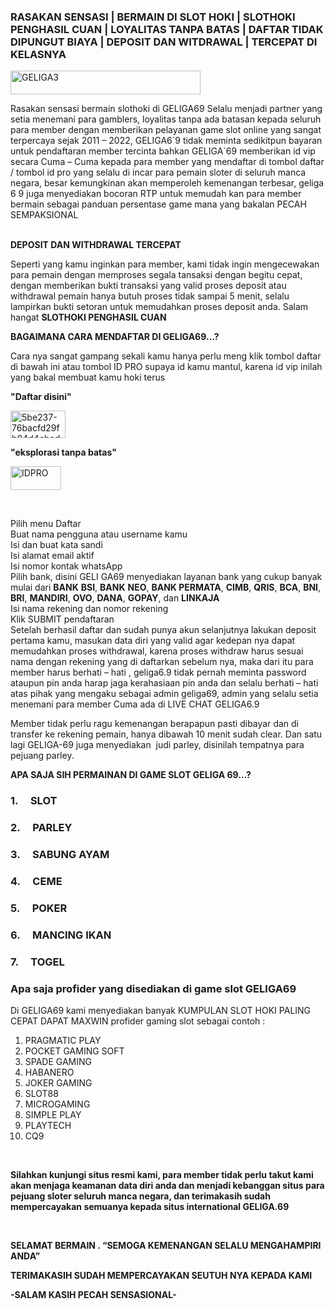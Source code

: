 <h3><strong>RASAKAN SENSASI | BERMAIN DI SLOT HOKI | SLOTHOKI PENGHASIL CUAN | LOYALITAS TANPA BATAS | DAFTAR TIDAK DIPUNGUT BIAYA | DEPOSIT DAN WITDRAWAL | TERCEPAT DI KELASNYA</strong></h3>
<p><img class="" src="https://i.ibb.co/KKNp31j/GELIGA3.gif" alt="GELIGA3" width="304" height="38" /></p>
<p>Rasakan sensasi bermain slothoki di GELIGA69 Selalu menjadi partner yang setia menemani para gamblers, loyalitas tanpa ada batasan kepada seluruh para member dengan memberikan pelayanan game slot online yang sangat terpercaya sejak 2011 – 2022, GELIGA6`9 tidak meminta sedikitpun bayaran untuk pendaftaran member tercinta bahkan GELIGA`69 memberikan id vip secara Cuma – Cuma kepada para member yang mendaftar di tombol daftar / tombol id pro yang selalu di incar para pemain sloter di seluruh manca negara, besar kemungkinan akan memperoleh kemenangan terbesar, geliga 6 9 juga menyediakan bocoran RTP untuk memudah kan para member bermain sebagai panduan persentase game mana yang bakalan PECAH SEMPAKSIONAL<br /><br /></p>
<p><strong>DEPOSIT DAN WITHDRAWAL TERCEPAT</strong></p>
<p>Seperti yang kamu inginkan para member, kami tidak ingin mengecewakan para pemain dengan memproses segala tansaksi dengan begitu cepat, dengan memberikan bukti transaksi yang valid proses deposit atau withdrawal pemain hanya butuh proses tidak sampai 5 menit, selalu lampirkan bukti setoran untuk memudahkan proses deposit anda. Salam hangat <strong>SLOTHOKI PENGHASIL CUAN</strong></p>
<p><strong>BAGAIMANA CARA MENDAFTAR DI GELIGA69…?</strong></p>
<p>Cara nya sangat gampang sekali kamu hanya perlu meng klik tombol daftar di bawah ini atau tombol ID PRO supaya id kamu mantul, karena id vip inilah yang bakal membuat kamu hoki terus</p>
<p><strong>"Daftar disini"</strong></p>
<p><a href="http://tinyurl.com/BocahTuaBangka"><img class="" src="https://i.ibb.co/XDjCFZF/5be237-76bacfd29fb84d4ebad785e8914ea6c9-mv2.gif" alt="5be237-76bacfd29fb84d4ebad785e8914ea6c9-mv2" width="88" height="44" /></a></p>
<p><strong>"eksplorasi tanpa batas"</strong></p>
<p><a href="http://tinyurl.com/BocahTuaBangka"><img class="" src="https://i.ibb.co/vd6f9Rx/IDPRO.gif" alt="IDPRO" width="81" height="38" /></a></p>
<p>&nbsp;</p>
<p>Pilih menu Daftar<br />Buat nama pengguna atau username kamu<br />Isi dan buat kata sandi<br />Isi alamat email aktif<br />Isi nomor kontak whatsApp<br />Pilih bank, disini GELI GA69 menyediakan layanan bank yang cukup banyak mulai dari <strong>BANK</strong> <strong>BSI</strong>, <strong>BANK</strong> <strong>NEO</strong>, <strong>BANK PERMATA</strong>, <strong>CIMB</strong>, <strong>QRIS</strong>, <strong>BCA</strong>, <strong>BNI</strong>, <strong>BRI</strong>, <strong>MANDIRI</strong>, <strong>OVO</strong>, <strong>DANA</strong>, <strong>GOPAY</strong>, dan <strong>LINKAJA</strong><br />Isi nama rekening dan nomor rekening<br />Klik SUBMIT pendaftaran<br />Setelah berhasil daftar dan sudah punya akun selanjutnya lakukan deposit pertama kamu, masukan data diri yang valid agar kedepan nya dapat memudahkan proses withdrawal, karena proses withdraw harus sesuai nama dengan rekening yang di daftarkan sebelum nya, maka dari itu para member harus berhati – hati , geliga6.9 tidak pernah meminta password ataupun pin anda harap jaga kerahasiaan pin anda dan selalu berhati – hati atas pihak yang mengaku sebagai admin geliga69, admin yang selalu setia menemani para member Cuma ada di LIVE CHAT GELIGA6.9</p>
<p>Member tidak perlu ragu kemenangan berapapun pasti dibayar dan di transfer ke rekening pemain, hanya dibawah 10 menit sudah clear. Dan satu lagi GELIGA-69 juga menyediakan  judi parley, disinilah tempatnya para pejuang parley.</p>
<p><strong>APA SAJA SIH PERMAINAN DI GAME SLOT GELIGA 69…?</strong></p>
<h3>1.     <strong>SLOT</strong></h3>
<h3>2.     <strong>PARLEY</strong></h3>
<h3>3.     <strong>SABUNG AYAM</strong></h3>
<h3>4.     <strong>CEME</strong></h3>
<h3>5.     <strong>POKER</strong></h3>
<h3><strong>6.     </strong><strong>MANCING IKAN</strong></h3>
<h3><strong>7.     </strong><strong>TOGEL</strong></h3>
<h3><strong>Apa saja profider yang disediakan di game slot GELIGA69</strong></h3>
<p>Di GELIGA69 kami menyediakan banyak KUMPULAN SLOT HOKI PALING CEPAT DAPAT MAXWIN profider gaming slot sebagai contoh :</p>
<ol>
<li>PRAGMATIC PLAY</li>
<li>POCKET GAMING SOFT</li>
<li>SPADE GAMING</li>
<li>HABANERO</li>
<li>JOKER GAMING</li>
<li>SLOT88</li>
<li>MICROGAMING</li>
<li>SIMPLE PLAY</li>
<li>PLAYTECH</li>
<li>CQ9</li>
</ol>
<p><strong> </strong></p>
<p><strong>Silahkan kunjungi situs resmi kami, para member tidak perlu takut kami akan menjaga keamanan data diri anda dan menjadi kebanggan situs para pejuang sloter seluruh manca negara, dan terimakasih sudah mempercayakan semuanya kepada situs international GELIGA.69</strong></p>
<p><strong> </strong></p>
<p><strong>SELAMAT BERMAIN . “SEMOGA KEMENANGAN SELALU MENGAHAMPIRI ANDA”</strong></p>
<p><strong>TERIMAKASIH SUDAH MEMPERCAYAKAN SEUTUH NYA KEPADA KAMI</strong></p>
<p><strong>-SALAM KASIH PECAH SENSASIONAL-</strong></p>
